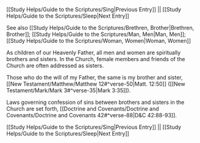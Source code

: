 [[Study Helps/Guide to the Scriptures/Sing|Previous Entry]]  ||  [[Study Helps/Guide to the Scriptures/Sleep|Next Entry]]

 See also [[Study Helps/Guide to the Scriptures/Brethren, Brother|Brethren, Brother]]; [[Study Helps/Guide to the Scriptures/Man, Men|Man, Men]]; [[Study Helps/Guide to the Scriptures/Woman, Women|Woman, Women]]

 As children of our Heavenly Father, all men and women are spiritually brothers and sisters. In the Church, female members and friends of the Church are often addressed as sisters.

 Those who do the will of my Father, the same is my brother and sister, [[New Testament/Matthew/Matthew 12#^verse-50|Matt. 12:50]] ([[New Testament/Mark/Mark 3#^verse-35|Mark 3:35]]).

 Laws governing confession of sins between brothers and sisters in the Church are set forth, [[Doctrine and Covenants/Doctrine and Covenants/Doctrine and Covenants 42#^verse-88|D&C 42:88-93]].

[[Study Helps/Guide to the Scriptures/Sing|Previous Entry]]  ||  [[Study Helps/Guide to the Scriptures/Sleep|Next Entry]]